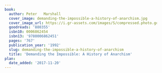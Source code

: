 ```yaml
---
book:
  author: Peter   Marshall
  cover_image: demanding-the-impossible-a-history-of-anarchism.jpg
  cover_image_url: https://i.gr-assets.com/images/S/compressed.photo.goodreads.com/books/1347731638l/880355.jpg
  goodreads: '880355'
  isbn10: 0006862454
  isbn13: '9780006862451'
  pages: '767'
  publication_year: '1992'
  slug: demanding-the-impossible-a-history-of-anarchism
  title: 'Demanding the Impossible: A History of Anarchism'
plan:
  date_added: '2017-11-20'
---
```

